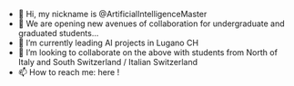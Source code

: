 - 👋 Hi, my nickname is @ArtificialIntelligenceMaster
- 👀 We are opening new avenues of collaboration for undergraduate and graduated students...
- 🌱 I’m currently leading AI projects in Lugano CH
- 💞️ I’m looking to collaborate on the above with students from North of Italy and South Switzerland / Italian Switzerland
- 📫 How to reach me: here ! 

<!---
ArtificialIntelligenceMaster/ArtificialIntelligenceMaster is a ✨ special ✨ repository because its `README.md` (this file) appears on your GitHub profile.
You can click the Preview link to take a look at your changes.
--->
